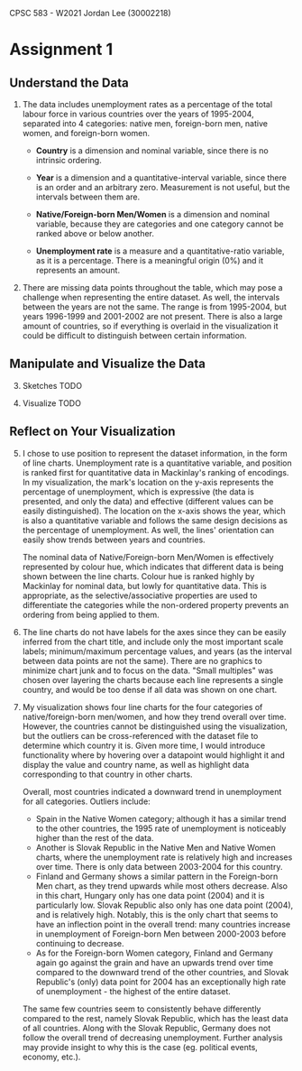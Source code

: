 CPSC 583 - W2021
Jordan Lee (30002218)

# Assignment 1

## Understand the Data

1. The data includes unemployment rates as a percentage of the total labour force in various countries over the years of 1995-2004, separated into 4 categories: native men, foreign-born men, native women, and foreign-born women. 
   - **Country** is a dimension and nominal variable, since there is no intrinsic ordering. 

   - **Year** is a dimension and a quantitative-interval variable, since there is an order and an arbitrary zero. Measurement is not useful, but the intervals between them are.

   - **Native/Foreign-born Men/Women** is a dimension and nominal variable, because they are categories and one category cannot be ranked above or below another.

   - **Unemployment rate** is a measure and a quantitative-ratio variable, as it is a percentage. There is a meaningful origin (0%) and it represents an amount.

2. There are missing data points throughout the table, which may pose a challenge when representing the entire dataset. As well, the intervals between the years are not the same. The range is from 1995-2004, but years 1996-1999 and 2001-2002 are not present. There is also a large amount of countries, so if everything is overlaid in the visualization it could be difficult to distinguish between certain information.

## Manipulate and Visualize the Data

3. Sketches TODO

4. Visualize TODO

## Reflect on Your Visualization

5. I chose to use position to represent the dataset information, in the form of line charts. Unemployment rate is a quantitative variable, and position is ranked first for quantitative data in Mackinlay's ranking of encodings. In my visualization, the mark's location on the y-axis represents the percentage of unemployment, which is expressive (the data is presented, and only the data) and effective (different values can be easily distinguished). The location on the x-axis shows the year, which is also a quantitative variable and follows the same design decisions as the percentage of unemployment. As well, the lines' orientation can easily show trends between years and countries. 

   The nominal data of Native/Foreign-born Men/Women is effectively represented by colour hue, which indicates that different data is being shown between the line charts. Colour hue is ranked highly by Mackinlay for nominal data, but lowly for quantitative data. This is appropriate, as the selective/associative properties are used to differentiate the categories while the non-ordered property prevents an ordering from being applied to them.

6. The line charts do not have labels for the axes since they can be easily inferred from the chart title, and include only the most important scale labels; minimum/maximum percentage values, and years (as the interval between data points are not the same). There are no graphics to minimize chart junk and to focus on the data. "Small multiples" was chosen over layering the charts because each line represents a single country, and would be too dense if all data was shown on one chart. 

7. My visualization shows four line charts for the four categories of native/foreign-born men/women, and how they trend overall over time. However, the countries cannot be distinguished using the visualization, but the outliers can be cross-referenced with the dataset file to determine which country it is. Given more time, I would introduce functionality where by hovering over a datapoint would highlight it and display the value and country name, as well as highlight data corresponding to that country in other charts.

   Overall, most countries indicated a downward trend in unemployment for all categories. Outliers include: 

   - Spain in the Native Women category; although it has a similar trend to the other countries, the 1995 rate of unemployment is noticeably higher than the rest of the data. 
   - Another is Slovak Republic in the Native Men and Native Women charts, where the unemployment rate is relatively high and increases over time. There is only data between 2003-2004 for this country.
   - Finland and Germany shows a similar pattern in the Foreign-born Men chart, as they trend upwards while most others decrease. Also in this chart, Hungary only has one data point (2004) and it is particularly low. Slovak Republic also only has one data point (2004), and is relatively high. Notably, this is the only chart that seems to have an inflection point in the overall trend: many countries increase in unemployment of Foreign-born Men between 2000-2003 before continuing to decrease.
   - As for the Foreign-born Women category, Finland and Germany again go against the grain and have an upwards trend over time compared to the downward trend of the other countries, and Slovak Republic's (only) data point for 2004 has an exceptionally high rate of unemployment - the highest of the entire dataset.

   The same few countries seem to consistently behave differently compared to the rest, namely Slovak Republic, which has the least data of all countries. Along with the Slovak Republic, Germany does not follow the overall trend of decreasing unemployment. Further analysis may provide insight to why this is the case (eg. political events, economy, etc.).